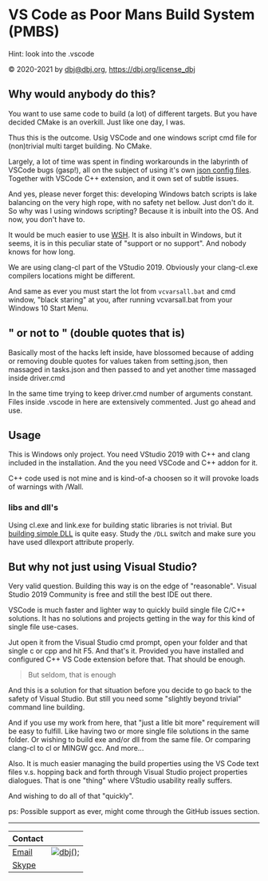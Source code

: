 
# VS Code as Poor Mans Build System (PMBS)

Hint: look into the .vscode

&copy; 2020-2021 by dbj@dbj.org, https://dbj.org/license_dbj

## Why would anybody do this?

You want to use same code to build (a lot) of different targets. But you have decided CMake is an overkill. Just like one day, I was.

Thus this is the outcome. Usig VSCode and one windows script cmd file for (non)trivial multi target building. No CMake.

Largely, a lot of time was spent in finding workarounds in the labyrinth of VSCode bugs (gasp!), all on the subject of using it's own [json config files](https://github.com/microsoft/vscode/issues/47985). Together with VSCode C++ extension, and it own set of subtle issues. 

And yes, please never forget this: developing Windows batch scripts is lake balancing on the very high rope, with no safety net bellow. Just don't do it. So why was I using windows scripting? Because it is inbuilt into the OS. And now, you don't have to.

It would be much easier to use [WSH](https://en.wikipedia.org/wiki/Windows_Script_Host). It is also inbuilt in Windows, but it seems, it is in this peculiar state of "support or no support". And nobody knows for how long.

We are using clang-cl part of the VStudio 2019. Obviously your clang-cl.exe compilers locations might be different.

And same as ever you must start the lot from `vcvarsall.bat` and cmd window, "black staring" at you, after running vcvarsall.bat from your Windows 10 Start Menu.

## &quot; or not to &quot; (double quotes that is)

Basically most of the hacks left inside, have blossomed because of adding or removing double quotes for values taken from setting.json, then massaged in tasks.json and then passed to and yet another time massaged inside driver.cmd

In the same time trying to keep driver.cmd number of arguments constant. Files inside .vscode in here are extensively commented. Just go ahead and use. 

## Usage

This is Windows only project. You need VStudio 2019 with C++ and clang included in the installation. And the you need VSCode and C++ addon for it.

C++ code used is not mine and is kind-of-a choosen so it will provoke loads of warnings with /Wall.

### libs and dll's

Using cl.exe and link.exe for building static libraries is not trivial. But [building simple DLL](https://docs.microsoft.com/en-us/windows/win32/dlls/creating-a-simple-dynamic-link-library) is quite easy. Study the `/DLL` switch and make sure you have used dllexport attribute properly.

## But why not just using Visual Studio?

Very valid question. Building this way is on the edge of "reasonable". Visual Studio 2019 Community is free and still the best IDE out there.

VSCode is much faster and lighter way to quickly build single file C/C++ solutions. It has no solutions and projects getting in the way for this kind of single file use-cases.

Jut open it from the Visual Studio cmd prompt, open your folder and that single c or cpp and hit F5. And that's it. Provided you have installed and configured C++ VS Code extension before that. That should be enough.

> But seldom, that is enough

And this is a solution for that situation before you decide to go back to the safety of Visual Studio. But still you need some "slightly beyond trivial" command line building. 

And if you use my work from here, that "just a litle bit more" requirement will be easy to fulfill. Like having two or more single file solutions in the same folder. Or wishing to build exe and/or dll from the same file. Or comparing clang-cl to cl or MINGW gcc. And more...

Also. It is much easier managing the build properties using the VS Code text files v.s. hopping back and forth through Visual Studio project properties dialogues. That  is one "thing" where VStudio usability really suffers.

And wishing to do all of that "quickly". 

ps: Possible support as ever, might come through the GitHub issues section.

---


| Contact | &nbsp;
|---------|----------
|[Email](mailto:info@dbj.systems) | [![dbj();](https://dbj.org/wp-content/uploads/2015/12/cropped-dbj-icon-e1486129719897.jpg)](http://www.dbj.org "dbj")
|[Skype](skype:live:dbj.systems?chat) | 
